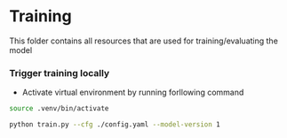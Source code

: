 # Training 

This folder contains all resources that are used for training/evaluating the model

### Trigger training locally
- Activate virtual environment by running forllowing command

```bash 
source .venv/bin/activate
```

```bash
python train.py --cfg ./config.yaml --model-version 1
```